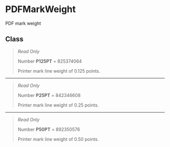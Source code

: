 # PDFMarkWeight
PDF mark weight

## Class
> *Read Only* 
> 
> Number **P125PT** = 825374064
> 
> Printer mark line weight of 0.125 points.
*** 
> *Read Only* 
> 
> Number **P25PT** = 842346608
> 
> Printer mark line weight of 0.25 points.
*** 
> *Read Only* 
> 
> Number **P50PT** = 892350576
> 
> Printer mark line weight of 0.50 points.

